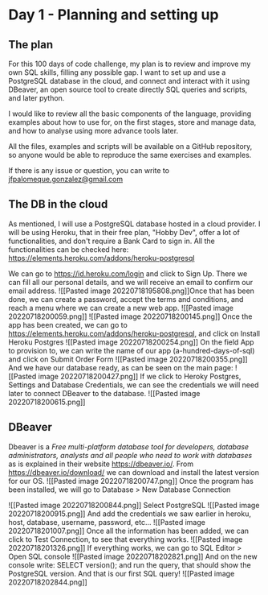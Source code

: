 # Day 1 - Planning and setting up
## The plan

For this 100 days of code challenge, my plan is to review and improve my own SQL skills, filling any possible gap. I want to set up and use a PostgreSQL database in the cloud, and connect and interact with it using DBeaver, an open source tool to create directly SQL queries and scripts, and later python.

I would like to review all the basic components of the language, providing examples about how to use for, on the first stages, store and manage data, and how to analyse using more advance tools later.

All the files, examples and scripts will be available on a GitHub repository, so anyone would be able to reproduce the same exercises and examples. 

If there is any issue or question, you can write to jfpalomeque.gonzalez@gmail.com

## The DB in the cloud
As mentioned, I will use a PostgreSQL database hosted in a cloud provider. I will be using Heroku, that in their free plan, "Hobby Dev", offer a lot of functionalities, and don't require a Bank Card to sign in. All the functionalities can be checked here: https://elements.heroku.com/addons/heroku-postgresql

We can go to https://id.heroku.com/login and click to Sign Up. There we can fill all our personal details, and we will receive an email to confirm our email address.
![[Pasted image 20220718195808.png]]Once that has been done, we can create a password, accept the terms and conditions, and reach a menu where we can create a new web app.
![[Pasted image 20220718200059.png]]
![[Pasted image 20220718200145.png]]
Once the app has been created, we can go to https://elements.heroku.com/addons/heroku-postgresql, and click on Install Heroku Postgres
![[Pasted image 20220718200254.png]]
On the field App to provision to, we can write the name of our app (a-hundred-days-of-sql) and click on Submit Order Form
![[Pasted image 20220718200355.png]]
And we have our database ready, as can be seen on the main page:
![[Pasted image 20220718200427.png]]
If we click to Heroky Postgres, Settings and Database Credentials, we can see the credentials we will need later to connect DBeaver to the database.
![[Pasted image 20220718200615.png]]

## DBeaver
Dbeaver is a *Free multi-platform database tool for developers, database administrators, analysts and all people who need to work with databases* as is explained in their website https://dbeaver.io/. From https://dbeaver.io/download/ we can download and install the latest version for our OS.
![[Pasted image 20220718200747.png]]
Once the program has been installed, we will go to Database > New Database Connection

![[Pasted image 20220718200844.png]]
Select PostgreSQL
![[Pasted image 20220718200915.png]]
And add the credentials we saw earlier in heroku, host, database, username, password, etc... 
![[Pasted image 20220718201007.png]]
Once all the information has been added, we can click to Test Connection, to see that everything works. 
![[Pasted image 20220718201326.png]]
If everything works, we can go to SQL Editor > Open SQL console
![[Pasted image 20220718202821.png]]
And on the new console write: 
SELECT version();
and run the query, that should show the PostgreSQL version. And that is our first SQL query!
![[Pasted image 20220718202844.png]]
